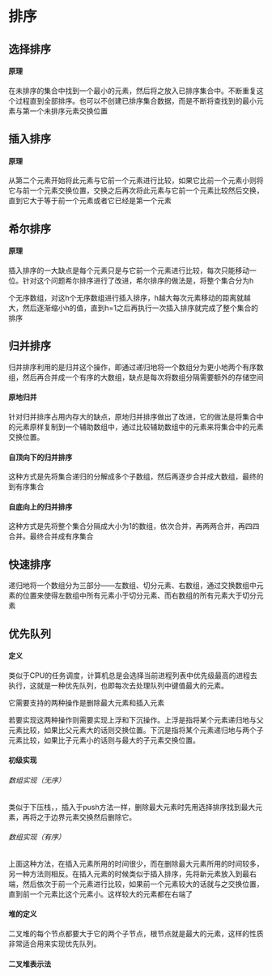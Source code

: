 # 排序

## 选择排序

#### 原理

在未排序的集合中找到一个最小的元素，然后将之放入已排序集合中。不断重复这个过程直到全部排序。也可以不创建已排序集合数据，而是不断将查找到的最小元素与第一个未排序元素交换位置  

## 插入排序

#### 原理

从第二个元素开始将此元素与它前一个元素进行比较，如果它比前一个元素小则将它与前一个元素交换位置，交换之后再次将此元素与它前一个元素比较然后交换，直到它大于等于前一个元素或者它已经是第一个元素  

## 希尔排序

#### 原理

插入排序的一大缺点是每个元素只是与它前一个元素进行比较，每次只能移动一位。针对这个问题希尔排序进行了改进，希尔排序的做法是，将整个集合分为h

个无序数组，对这h个无序数组进行插入排序，h越大每次元素移动的距离就越大，然后逐渐缩小h的值，直到h=1之后再执行一次插入排序就完成了整个集合的排序

## 归并排序

归并排序利用的是归并这个操作，即通过递归地将一个数组分为更小地两个有序数组，然后再合并成一个有序的大数组，缺点是每次将数组分隔需要额外的存储空间  

#### 原地归并

针对归并排序占用内存大的缺点，原地归并排序做出了改进，它的做法是将集合中的元素原样复制到一个辅助数组中，通过比较辅助数组中的元素来将集合中的元素交换位置。  

#### 自顶向下的归并排序

这种方式是先将集合递归的分解成多个子数组，然后再逐步合并成大数组，最终的到有序集合  

#### 自底向上的归并排序

这种方式是先将整个集合分隔成大小为1的数组，依次合并，再两两合并，再四四合并。最终合并成有序集合

## 快速排序

递归地将一个数组分为三部分——左数组、切分元素、右数组，通过交换数组中元素的位置来使得左数组中所有元素小于切分元素、而右数组的所有元素大于切分元素

## 优先队列

#### 定义

类似于CPU的任务调度，计算机总是会选择当前进程列表中优先级最高的进程去执行，这就是一种优先队列，也即每次去处理队列中键值最大的元素。 

它需要支持的两种操作是删除最大元素和插入元素

若要实现这两种操作则需要实现上浮和下沉操作。上浮是指将某个元素递归地与父元素比较，如果比父元素大的话则交换位置。下沉是指将某个元素递归地与两个子元素比较，如果比子元素小的话则与最大的子元素交换位置。

#### 初级实现

###### 数组实现（无序）

类似于下压栈，，插入于push方法一样，删除最大元素时先用选择排序找到最大元素，再将之于边界元素交换然后删除它。

###### 数组实现（有序）

上面这种方法，在插入元素所用的时间很少，而在删除最大元素所用的时间较多，另一种方法则相反。在插入元素的时候类似于插入排序，先将新元素放入到最右端，然后依次于前一个元素进行比较，如果前一个元素较大的话就与之交换位置，直到前一个元素比这个元素小。这样较大的元素都在右端了

#### 堆的定义

二叉堆的每个节点都要大于它的两个子节点，根节点就是最大的元素，这样的性质非常适合用来实现优先队列。

#### 二叉堆表示法





